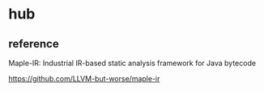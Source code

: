 # hub

## reference

Maple-IR: Industrial IR-based static analysis framework for Java bytecode

https://github.com/LLVM-but-worse/maple-ir
